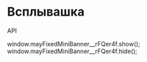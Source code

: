 # Всплывашка

API

window.mayFixedMiniBanner__rFQer4f.show();<br>
window.mayFixedMiniBanner__rFQer4f.hide();
